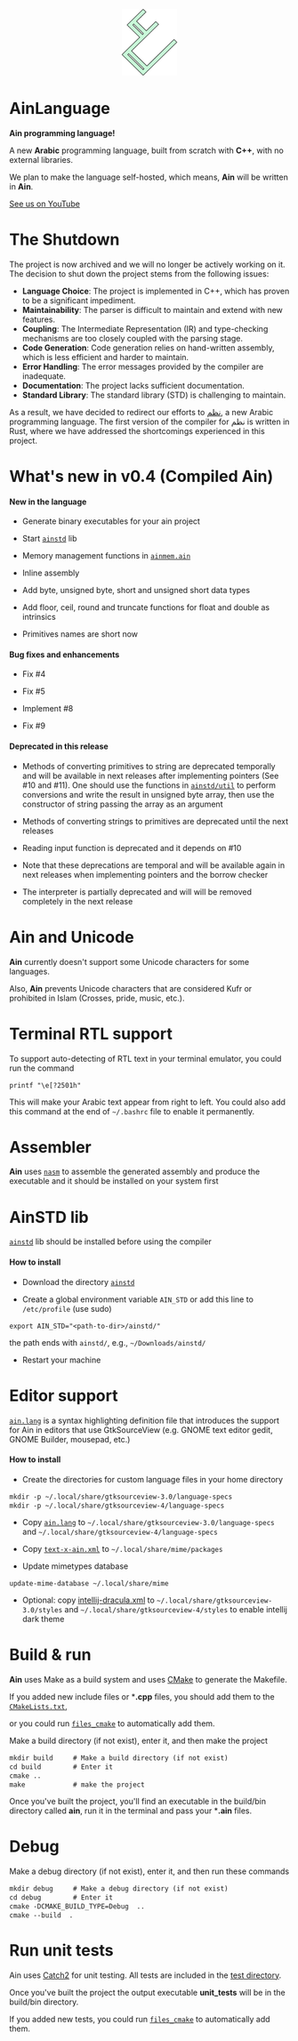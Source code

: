 <p  align="center">
<img  src="assets/Ain-Logo.png"  width="100"  height="120">
</p>

# AinLanguage

**Ain programming language!**

A new **Arabic** programming language, built from scratch with **C++**, with no external libraries.

We plan to make the language self-hosted, which means, **Ain** will be written in **Ain**.

[See us on YouTube](https://www.youtube.com/@AinProgrammingLanguage)

# The Shutdown

The project is now archived and we will no longer be actively working on it. The decision to shut down the project stems from the following issues:

* **Language Choice**: The project is implemented in C++, which has proven to be a significant impediment.
* **Maintainability**: The parser is difficult to maintain and extend with new features.
* **Coupling**: The Intermediate Representation (IR) and type-checking mechanisms are too closely coupled with the parsing stage.
* **Code Generation**: Code generation relies on hand-written assembly, which is less efficient and harder to maintain.
* **Error Handling**: The error messages provided by the compiler are inadequate.
* **Documentation**: The project lacks sufficient documentation.
* **Standard Library**: The standard library (STD) is challenging to maintain.

As a result, we have decided to redirect our efforts to [نظم](https://github.com/sherif2003/nazm-lang), a new Arabic programming language. The first version of the compiler for نظم is written in Rust, where we have addressed the shortcomings experienced in this project.

# What's new in v0.4 (Compiled Ain)

#### New in the language

* Generate binary executables for your ain project

* Start [`ainstd`](https://gitlab.com/sherifnasser/AinLanguage/-/blob/main/ainstd/) lib

* Memory management functions in [`ainmem.ain`](https://gitlab.com/sherifnasser/AinLanguage/-/blob/main/ainstd/ainmem.ain)

* Inline assembly

* Add byte, unsigned byte, short and unsigned short data types

* Add floor, ceil, round and truncate functions for float and double as intrinsics

* Primitives names are short now

#### Bug fixes and enhancements

* Fix #4

* Fix #5

* Implement #8

* Fix #9

#### Deprecated in this release

* Methods of converting primitives to string are deprecated temporally and will be available in next releases after implementing pointers (See #10 and #11). One should use the functions in [`ainstd/util`](https://gitlab.com/sherifnasser/AinLanguage/-/blob/main/ainstd/util/) to perform conversions and write the result in unsigned byte array, then use the constructor of string passing the array as an argument

* Methods of converting strings to primitives are deprecated until the next releases

* Reading input function is deprecated and it depends on #10

* Note that these deprecations are temporal and will be available again in next releases when implementing pointers and the borrow checker

* The interpreter is partially deprecated and will will be removed completely in the next release

# Ain and Unicode
**Ain** currently doesn't support some Unicode characters for some languages.

Also, **Ain** prevents Unicode characters that are considered Kufr or prohibited in Islam (Crosses, pride, music, etc.).

# Terminal RTL support
To support auto-detecting of RTL text in your terminal emulator, you could run the command

```console
printf "\e[?2501h"
```
This will make your Arabic text appear from right to left.
You could also add this command at the end of `~/.bashrc` file to enable it permanently.

# Assembler

**Ain** uses [`nasm`](https://github.com/netwide-assembler/nasm) to assemble the generated assembly and produce the executable and it should be installed on your system first

# AinSTD lib

[`ainstd`](https://gitlab.com/sherifnasser/AinLanguage/-/blob/main/ainstd/) lib should be installed before using the compiler

#### How to install

* Download the directory [`ainstd`](https://gitlab.com/sherifnasser/AinLanguage/-/blob/main/ainstd/)

* Create a global environment variable `AIN_STD` or add this line to `/etc/profile` (use sudo)

```console
export AIN_STD="<path-to-dir>/ainstd/"
```

the path ends with `ainstd/`, e.g., `~/Downloads/ainstd/`

* Restart your machine

# Editor support
[`ain.lang`](https://gitlab.com/sherifnasser/AinLanguage/-/blob/main/editor-support/ain.lang) is a syntax highlighting definition file that introduces the support for Ain in editors that use GtkSourceView (e.g. GNOME text editor gedit, GNOME Builder, mousepad, etc.)

#### How to install

* Create the directories for custom language files in your home directory

```console
mkdir -p ~/.local/share/gtksourceview-3.0/language-specs
mkdir -p ~/.local/share/gtksourceview-4/language-specs
```

* Copy [`ain.lang`](https://gitlab.com/sherifnasser/AinLanguage/-/blob/main/editor-support/ain.lang) to `~/.local/share/gtksourceview-3.0/language-specs` and `~/.local/share/gtksourceview-4/language-specs`

* Copy [`text-x-ain.xml`](https://gitlab.com/sherifnasser/AinLanguage/-/blob/main/editor-support/text-x-ain.xml) to `~/.local/share/mime/packages`

* Update mimetypes database
```console
update-mime-database ~/.local/share/mime
```

* Optional: copy [intellij-dracula.xml](https://gitlab.com/sherifnasser/AinLanguage/-/blob/main/editor-support/intellij-dracula.xml) to `~/.local/share/gtksourceview-3.0/styles` and `~/.local/share/gtksourceview-4/styles` to enable intellij dark theme

# Build & run
**Ain** uses Make as a build system and uses [CMake](https://gitlab.kitware.com/cmake/cmake) to generate the Makefile.

If you added new include files or ***.cpp** files, you should add them to the [`CMakeLists.txt`](https://gitlab.com/sherifnasser/AinLanguage/-/blob/main/CMakeLists.txt),

or you could run [`files_cmake`](ttps://gitlab.com/sherifnasser/AinLanguage/-/blob/main/files_cmake.cpp) to automatically add them.

Make a build directory (if not exist), enter it, and then make the project
``` console
mkdir build		# Make a build directory (if not exist)
cd build		# Enter it
cmake ..
make			# make the project
```

Once you've built the project, you'll find an executable in the build/bin directory called **ain**, run it in the terminal and pass your ***.ain** files.

# Debug
Make a debug directory (if not exist), enter it, and then run these commands
``` console
mkdir debug		# Make a debug directory (if not exist)
cd debug		# Enter it
cmake -DCMAKE_BUILD_TYPE=Debug  ..
cmake --build  .
```

# Run unit tests

Ain uses [Catch2](https://github.com/catchorg/Catch2) for unit testing. All tests are included in the [test directory](ttps://gitlab.com/sherifnasser/AinLanguage/-/blob/main/test/).

Once you've built the project the output executable **unit_tests** will be in the build/bin directory.

If you added new tests, you could run [`files_cmake`](ttps://gitlab.com/sherifnasser/AinLanguage/-/blob/main/files_cmake.cpp) to automatically add them.

